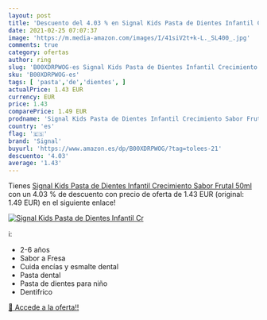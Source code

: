 ```yaml
---
layout: post
title: 'Descuento del 4.03 % en Signal Kids Pasta de Dientes Infantil Cr'
date: 2021-02-25 07:07:37
image: 'https://m.media-amazon.com/images/I/41siV2t+k-L._SL400_.jpg'
comments: true
category: ofertas
author: ring
slug: 'B00XDRPWOG-es Signal Kids Pasta de Dientes Infantil Crecimiento Sabor...'
sku: 'B00XDRPWOG-es'
tags: [ 'pasta','de','dientes', ]
actualPrice: 1.43 EUR
currency: EUR
price: 1.43
comparePrice: 1.49 EUR
prodname: 'Signal Kids Pasta de Dientes Infantil Crecimiento Sabor Frutal 50ml'
country: 'es'
flag: '🇪🇸'
brand: 'Signal'
buyurl: 'https://www.amazon.es/dp/B00XDRPWOG/?tag=tolees-21'
descuento: '4.03'
average: '1.43'
---
```


Tienes [Signal Kids Pasta de Dientes Infantil Crecimiento Sabor Frutal 50ml](https://www.amazon.es/dp/B00XDRPWOG/?tag=tolees-21) con un 4.03 % de descuento con precio de oferta de 1.43 EUR (original: 1.49 EUR) en el siguiente enlace!

[![Signal Kids Pasta de Dientes Infantil Cr](https://m.media-amazon.com/images/I/41siV2t+k-L._SL400_.jpg)](https://www.amazon.es/dp/B00XDRPWOG/?tag=tolees-21)

ℹ️:

- 2-6 años
- Sabor a Fresa
- Cuida encías y esmalte dental
- Pasta dental
- Pasta de dientes para niño
- Dentifrico

[🛒 Accede a la oferta!!](https://www.amazon.es/dp/B00XDRPWOG/?tag=tolees-21)
